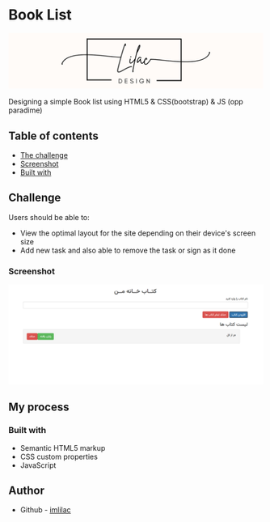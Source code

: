 # Book List

![logo](https://github.com/imlilac/Daneshkar-js-hw-4-ToDoList/blob/main/assets/img/banner.jpg)

Designing a simple Book list using HTML5 & CSS(bootstrap) & JS (opp paradime)

## Table of contents

-  [The challenge](#the-challenge)
-  [Screenshot](#screenshot)
-  [Built with](#built-with)

## Challenge

Users should be able to:

-  View the optimal layout for the site depending on their device's screen size
-  Add new task and also able to remove the task or sign as it done

### Screenshot

![](https://github.com/imlilac/Book-List/blob/main/Screenshot%202024-08-05%20222625.png)

## My process

### Built with

-  Semantic HTML5 markup
-  CSS custom properties
-  JavaScript

## Author

-  Github - [imlilac](https://github.com/imlilac)
